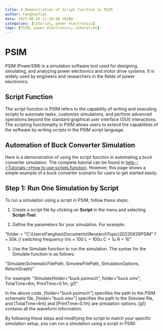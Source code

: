 ```yaml
---
title: A Demonstration of Script function in PSIM
author: FanghaoTian
date: 2023-06-26 21:20:00 +0200
categories: [tutorial, power electronics]
tags: [PSIM, power electronics, simulation]
---
```


# PSIM

PSIM (PowerSIM) is a simulation software tool used for designing, simulating, and analyzing power electronics and motor drive systems. It is widely used by engineers and researchers in the fields of power electronics.

## Script Function

The script function in PSIM refers to the capability of writing and executing scripts to automate tasks, customize simulations, and perform advanced operations beyond the standard graphical user interface (GUI) interactions. The scripting functionality in PSIM allows users to extend the capabilities of the software by writing scripts in the PSIM script language.

## Automation of Buck Converter Simulation

Here is a demonstration of using the script function in automating a buck converter simulation. The complete tutorial can be found in [help-->Tutorials-->How to use scripts function](#). However, this page shows a simple example of a buck converter scenario for users to get started easily.

## Step 1: Run One Simulation by Script

To run a simulation using a script in PSIM, follow these steps:

1. Create a script file by clicking on **Script** in the menu and selecting **Script-Tool**.

2. Define the parameters for your simulation. For example:

"folder = "C:\Users\Fanghao\Documents\ResearchTopic\20230626PSIM\"
f = 50k  // switching frequency
Vin = 100
L = 100u
C = 1u
R = 10"

3. Use the Simulate function to run the simulation. The syntax for the Simulate function is as follows:

"Simulate(SchematicFilePath, SimviewFilePath, SimulationOptions, ReturnGraph)"

For example:
"Simulate(folder+"buck.psimsch", folder+"buck.smv", TotalTime=6m, PrintTime=0.1m, g1)"

In the above code, [folder+"buck.psimsch"] specifies the path to the PSIM schematic file, [folder+"buck.smv"] specifies the path to the Simview file, and [TotalTime=6m] and [PrintTime=0.1m] are simulation options. [g1] contains all the waveform information.

By following these steps and modifying the script to match your specific simulation setup, you can run a simulation using a script in PSIM.


